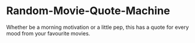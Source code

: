 # Random-Movie-Quote-Machine
Whether be a morning motivation or a little pep, this has a quote for every mood from your favourite movies.
